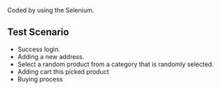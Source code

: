 Coded by using the Selenium.

## Test Scenario

* Success login.
* Adding a new address.
* Select a random product from a category that is randomly selected.
* Adding cart this picked product 
* Buying process 
